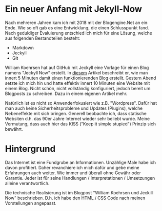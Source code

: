 # Ein neuer Anfang mit Jekyll-Now

Nach mehreren Jahren kam ich mit 2018 mit der Blogengine.Net an ein Ende. Wie so oft gab es eine Entwicklung, die einen Schlusspunkt fand. Nach geduldiger Evaluierung entschied ich mich für eine Lösung, welche aus folgenden Bestandteilen besteht:
* Markdown
* Jeckyll
* Git

William Koehrsen hat auf GitHub mit Jeckyll eine Vorlage für einen Blog namens "Jeckyll Now" erstellt. In [diesem](https://towardsdatascience.com/five-minutes-to-your-own-website-fd0b43cbd886) Artikel beschreibt er, wie man innert 5 Minuten damit einen funktionierenden Blog erstellt. Gestern Abend setzte ich mich hin und hatte effektiv innert 10 Minuten eine Website mit einem Blog. Nicht schön, nicht vollständig konfiguriert, jedoch bereit um Blogposts zu schreiben. Dazu in einem eigenen Artikel mehr.

Natürlich ist es nicht so Anwenderfokusiert wie z.B. "Wordpress". Dafür hat man auch keine Sicherheitsprobleme und Updates (Plugins), welche Nebeneffekte mit sich bringen. Generell beobachte ich, dass statische Websiten d.h. das 90er Jahre Internet wieder sehr beliebt wurde. Meine Vermutung, dass auch hier das KISS ("Keep it simple stupied") Prinzip sich bewährt.  

# Hintergrund  
Das Internet ist eine Fundgrube an Informationen. Unzählige Male habe ich davon profitiert. Daher revanchiere ich mich dafür und gebe meine Erfahrungen auch weiter. Wie immer und überall ohne Gewähr oder Garantie. Jeder ist für seine Handlungen / Interpretationen / Umsetzungen alleine verantwortlich.  

Die technische Realisierung ist im Blogpost "William Koehrsen und Jeckill Now" beschrieben. D.h. ich habe den HTML / CSS Code nach meinen Vorstellungen angepasst.